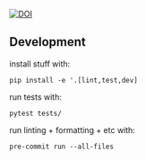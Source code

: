 [![DOI](https://zenodo.org/badge/DOI/10.5281/zenodo.13173290.svg)](https://doi.org/10.5281/zenodo.13173290)

## Development

install stuff with:

`pip install -e '.[lint,test,dev]`

run tests with:

`pytest tests/`

run linting + formatting + etc with:

`pre-commit run --all-files`
